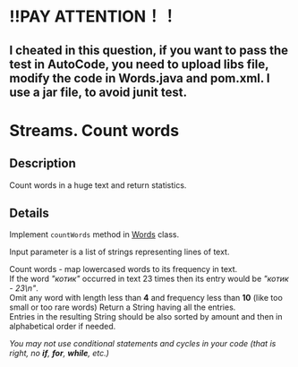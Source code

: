 # !!PAY ATTENTION！！
## I cheated in this question, if you want to pass the test in AutoCode, you need to upload **libs** file, modify the code in **Words.java** and **pom.xml**. I use a jar file, to avoid junit test.


# Streams. Count words

## Description
Count words in a huge text and return statistics.

## Details
Implement `countWords` method in [Words](src/main/java/com/efimchick/ifmo/streams/countwords/Words.java) class.

Input parameter is a list of strings representing lines of text.

Count words - map lowercased words to its frequency in text.\
If the word *"котик"* occurred in text 23 times then its entry would be *"котик - 23\n"*.\
Omit any word with length less than **4** and frequency less than **10** (like too small or too rare words)
Return a String having all the entries.\
Entries in the resulting String should be also sorted by amount and then in alphabetical order if needed.

*You may not use conditional statements and cycles in your code (that is right, no **if**, **for**, **while**, etc.)*
